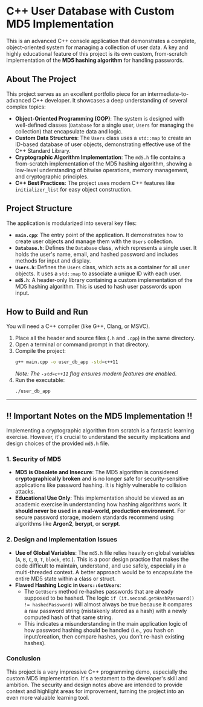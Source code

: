 # C++ User Database with Custom MD5 Implementation

This is an advanced C++ console application that demonstrates a complete, object-oriented system for managing a collection of user data. A key and highly educational feature of this project is its own custom, from-scratch implementation of the **MD5 hashing algorithm** for handling passwords.

## About The Project

This project serves as an excellent portfolio piece for an intermediate-to-advanced C++ developer. It showcases a deep understanding of several complex topics:

*   **Object-Oriented Programming (OOP)**: The system is designed with well-defined classes (`Database` for a single user, `Users` for managing the collection) that encapsulate data and logic.
*   **Custom Data Structures**: The `Users` class uses a `std::map` to create an ID-based database of user objects, demonstrating effective use of the C++ Standard Library.
*   **Cryptographic Algorithm Implementation**: The `md5.h` file contains a from-scratch implementation of the MD5 hashing algorithm, showing a low-level understanding of bitwise operations, memory management, and cryptographic principles.
*   **C++ Best Practices**: The project uses modern C++ features like `initializer_list` for easy object construction.

## Project Structure

The application is modularized into several key files:

*   **`main.cpp`**: The entry point of the application. It demonstrates how to create user objects and manage them with the `Users` collection.
*   **`Database.h`**: Defines the `Database` class, which represents a single user. It holds the user's name, email, and hashed password and includes methods for input and display.
*   **`Users.h`**: Defines the `Users` class, which acts as a container for all user objects. It uses a `std::map` to associate a unique ID with each user.
*   **`md5.h`**: A header-only library containing a custom implementation of the MD5 hashing algorithm. This is used to hash user passwords upon input.

## How to Build and Run

You will need a C++ compiler (like G++, Clang, or MSVC).

1.  Place all the header and source files (`.h` and `.cpp`) in the same directory.
2.  Open a terminal or command prompt in that directory.
3.  Compile the project:
    ```sh
    g++ main.cpp -o user_db_app -std=c++11
    ```
    *Note: The `-std=c++11` flag ensures modern features are enabled.*
4.  Run the executable:
    ```sh
    ./user_db_app
    ```

---

## ‼️ Important Notes on the MD5 Implementation ‼️

Implementing a cryptographic algorithm from scratch is a fantastic learning exercise. However, it's crucial to understand the security implications and design choices of the provided `md5.h` file.

### 1. Security of MD5

*   **MD5 is Obsolete and Insecure**: The MD5 algorithm is considered **cryptographically broken** and is no longer safe for security-sensitive applications like password hashing. It is highly vulnerable to collision attacks.
*   **Educational Use Only**: This implementation should be viewed as an academic exercise in understanding how hashing algorithms work. **It should never be used in a real-world, production environment.** For secure password storage, modern standards recommend using algorithms like **Argon2**, **bcrypt**, or **scrypt**.

### 2. Design and Implementation Issues

*   **Use of Global Variables**: The `md5.h` file relies heavily on global variables (`A`, `B`, `C`, `D`, `T`, `block`, etc.). This is a poor design practice that makes the code difficult to maintain, understand, and use safely, especially in a multi-threaded context. A better approach would be to encapsulate the entire MD5 state within a class or struct.
*   **Flawed Hashing Logic in `Users::GetUsers`**:
    *   The `GetUsers` method re-hashes passwords that are already supposed to be hashed. The logic `if (it.second.getHashPassword() != hashedPassword)` will almost always be true because it compares a raw password string (mistakenly stored as a hash) with a newly computed hash of that same string.
    *   This indicates a misunderstanding in the main application logic of how password hashing should be handled (i.e., you hash on input/creation, then compare hashes, you don't re-hash existing hashes).

### Conclusion

This project is a very impressive C++ programming demo, especially the custom MD5 implementation. It's a testament to the developer's skill and ambition. The security and design notes above are intended to provide context and highlight areas for improvement, turning the project into an even more valuable learning tool.
```
